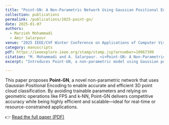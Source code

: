 ```yaml
---
title: "Point-GN: A Non-Parametric Network Using Gaussian Positional Encoding for Point Cloud Classification"
collection: publications
permalink: /publications/2025-point-gn/
date: 2025-01-07
authors:
  - Marzieh Mohammadi
  - Amir Salarpour
venue: "2025 IEEE/CVF Winter Conference on Applications of Computer Vision (WACV)"
category: manuscripts
pdf: https://ieeexplore.ieee.org/stamp/stamp.jsp?arnumber=10967399
citation: "M. Mohammadi and A. Salarpour. <i>Point-GN: A Non-Parametric Network Using Gaussian Positional Encoding for Point Cloud Classification</i>. 2025 IEEE/CVF Winter Conference on Applications of Computer Vision (WACV), January 2025."
excerpt: "Introduces Point-GN, a non-parametric model using Gaussian positional encoding for efficient and scalable 3D point cloud classification."

---
```


This paper proposes **Point-GN**, a novel non-parametric network that uses Gaussian Positional Encoding to enable accurate and efficient 3D point cloud classification. By avoiding trainable parameters and relying on geometric operations like FPS and k-NN, Point-GN delivers competitive accuracy while being highly efficient and scalable—ideal for real-time or resource-constrained applications.

👉 [Read the full paper (PDF)](/files/2025-point-gn.pdf)
